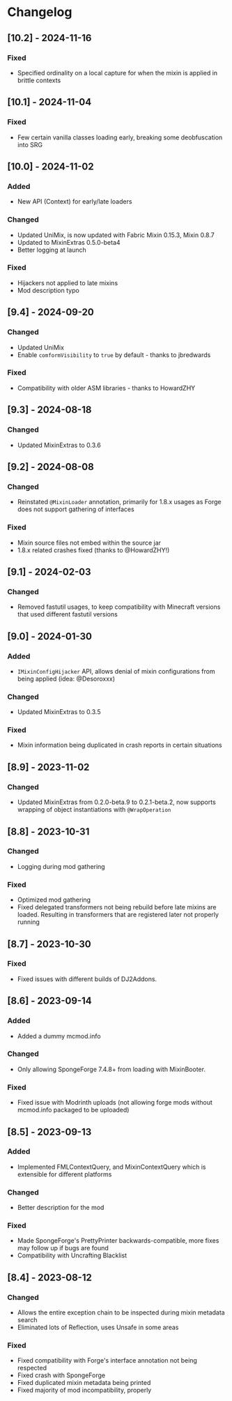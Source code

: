 # Changelog

## [10.2] - 2024-11-16

### Fixed
- Specified ordinality on a local capture for when the mixin is applied in brittle contexts

## [10.1] - 2024-11-04

### Fixed
- Few certain vanilla classes loading early, breaking some deobfuscation into SRG

## [10.0] - 2024-11-02

### Added
- New API (Context) for early/late loaders

### Changed
- Updated UniMix, is now updated with Fabric Mixin 0.15.3, Mixin 0.8.7
- Updated to MixinExtras 0.5.0-beta4
- Better logging at launch

### Fixed
- Hijackers not applied to late mixins
- Mod description typo

## [9.4] - 2024-09-20

### Changed
- Updated UniMix
- Enable `comformVisibility` to `true` by default - thanks to jbredwards

### Fixed
- Compatibility with older ASM libraries - thanks to HowardZHY

## [9.3] - 2024-08-18

### Changed
- Updated MixinExtras to 0.3.6

## [9.2] - 2024-08-08

### Changed
- Reinstated `@MixinLoader` annotation, primarily for 1.8.x usages as Forge does not support gathering of interfaces

### Fixed
- Mixin source files not embed within the source jar
- 1.8.x related crashes fixed (thanks to @HowardZHY!)

## [9.1] - 2024-02-03

### Changed
- Removed fastutil usages, to keep compatibility with Minecraft versions that used different fastutil versions

## [9.0] - 2024-01-30

### Added
- `IMixinConfigHijacker` API, allows denial of mixin configurations from being applied (idea: @Desoroxxx)

### Changed
- Updated MixinExtras to 0.3.5

### Fixed
- Mixin information being duplicated in crash reports in certain situations

## [8.9] - 2023-11-02

### Changed
- Updated MixinExtras from 0.2.0-beta.9 to 0.2.1-beta.2, now supports wrapping of object instantiations with `@WrapOperation`

## [8.8] - 2023-10-31

### Changed
- Logging during mod gathering

### Fixed
- Optimized mod gathering
- Fixed delegated transformers not being rebuild before late mixins are loaded. Resulting in transformers that are registered later not properly running

## [8.7] - 2023-10-30

### Fixed
- Fixed issues with different builds of DJ2Addons.

## [8.6] - 2023-09-14

### Added
- Added a dummy mcmod.info

### Changed
- Only allowing SpongeForge 7.4.8+ from loading with MixinBooter.

### Fixed
- Fixed issue with Modrinth uploads (not allowing forge mods without mcmod.info packaged to be uploaded)

## [8.5] - 2023-09-13

### Added
- Implemented FMLContextQuery, and MixinContextQuery which is extensible for different platforms

### Changed
- Better description for the mod

### Fixed
- Made SpongeForge's PrettyPrinter backwards-compatible, more fixes may follow up if bugs are found
- Compatibility with Uncrafting Blacklist

## [8.4] - 2023-08-12

### Changed
- Allows the entire exception chain to be inspected during mixin metadata search
- Eliminated lots of Reflection, uses Unsafe in some areas

### Fixed
- Fixed compatibility with Forge's interface annotation not being respected
- Fixed crash with SpongeForge
- Fixed duplicated mixin metadata being printed
- Fixed majority of mod incompatibility, properly